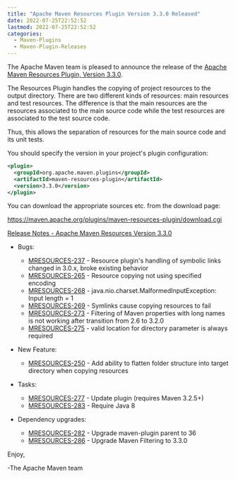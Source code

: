 ```yaml
---
title: "Apache Maven Resources Plugin Version 3.3.0 Released"
date: 2022-07-25T22:52:52
lastmod: 2022-07-25T22:52:52
categories:
  - Maven-Plugins
  - Maven-Plugin-Releases
---
```

The Apache Maven team is pleased to announce the release of the 
[Apache Maven Resources Plugin, Version 3.3.0](https://maven.apache.org/plugins/maven-resources-plugin).

The Resources Plugin handles the copying of project resources to the output
directory. There are two different kinds of resources: main resources and test
resources. The difference is that the main resources are the resources
associated to the main source code while the test resources are associated to
the test source code.

Thus, this allows the separation of resources for the main source code and its
unit tests.

You should specify the version in your project's plugin configuration:

```xml
<plugin>
  <groupId>org.apache.maven.plugins</groupId>
  <artifactId>maven-resources-plugin</artifactId>
  <version>3.3.0</version>
</plugin>
```

You can download the appropriate sources etc. from the download page:
 
https://maven.apache.org/plugins/maven-resources-plugin/download.cgi

<!-- more -->

[Release Notes - Apache Maven Resources Version 3.3.0](https://issues.apache.org/jira/secure/ReleaseNote.jspa?projectId=12317827&version=12348676)

* Bugs:
 
  * [MRESOURCES-237](https://issues.apache.org/jira/browse/MRESOURCES-237) - Resource plugin's handling of symbolic links changed in 3.0.x, broke existing behavior
  * [MRESOURCES-265](https://issues.apache.org/jira/browse/MRESOURCES-265) - Resource copying not using specified encoding
  * [MRESOURCES-268](https://issues.apache.org/jira/browse/MRESOURCES-268) - java.nio.charset.MalformedInputException: Input length = 1
  * [MRESOURCES-269](https://issues.apache.org/jira/browse/MRESOURCES-269) - Symlinks cause copying resources to fail
  * [MRESOURCES-273](https://issues.apache.org/jira/browse/MRESOURCES-273) - Filtering of Maven properties with long names is not working after transition from 2.6 to 3.2.0
  * [MRESOURCES-275](https://issues.apache.org/jira/browse/MRESOURCES-275) - valid location for directory parameter is always required

* New Feature:
 
  * [MRESOURCES-250](https://issues.apache.org/jira/browse/MRESOURCES-250) - Add ability to flatten folder structure into target directory when copying resources

* Tasks:
 
  * [MRESOURCES-277](https://issues.apache.org/jira/browse/MRESOURCES-277) - Update plugin (requires Maven 3.2.5+)
  * [MRESOURCES-283](https://issues.apache.org/jira/browse/MRESOURCES-283) - Require Java 8

* Dependency upgrades:

  * [MRESOURCES-282](https://issues.apache.org/jira/browse/MRESOURCES-282) - Upgrade maven-plugin parent to 36
  * [MRESOURCES-286](https://issues.apache.org/jira/browse/MRESOURCES-286) - Upgrade Maven Filtering to 3.3.0


Enjoy,

-The Apache Maven team
